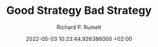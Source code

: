 ---
title: Good Strategy Bad Strategy
date: 2022-05-03 10:23:44.926386000 +02:00
source_url: https://www.goodreads.com/work/best_book/16670227-good-strategy-bad-strategy-the-difference-and-why-it-matters
source_domain: goodreads.com
category: books
type: books.book
description: Best book on strategy. Simply and specifically clarifies what constitues good strategy and what doesn't.
author: Richard P. Rumelt
images:
- https://i.gr-assets.com/images/S/compressed.photo.goodreads.com/books/1360570381l/11721966.jpg
---